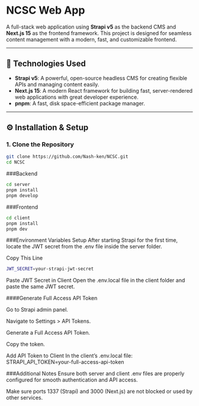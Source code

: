 # NCSC Web App

A full-stack web application using **Strapi v5** as the backend CMS and **Next.js 15** as the frontend framework. This project is designed for seamless content management with a modern, fast, and customizable frontend.

---

## 🚀 Technologies Used

- **Strapi v5**: A powerful, open-source headless CMS for creating flexible APIs and managing content easily.
- **Next.js 15**: A modern React framework for building fast, server-rendered web applications with great developer experience.
- **pnpm**: A fast, disk space-efficient package manager.

---

## ⚙️ Installation & Setup

### 1. Clone the Repository
```bash
git clone https://github.com/Nash-ken/NCSC.git
cd NCSC
```

###Backend
```bash
cd server
pnpm install
pnpm develop
```

###Frontend
```bash
cd client
pnpm install
pnpm dev
```

###Environment Variables Setup
After starting Strapi for the first time, locate the JWT secret from the .env file inside the server folder.

Copy This Line
```bash
JWT_SECRET=your-strapi-jwt-secret
```

Paste JWT Secret in Client
Open the .env.local file in the client folder and paste the same JWT secret.

####Generate Full Access API Token

Go to Strapi admin panel.

Navigate to Settings > API Tokens.

Generate a Full Access API Token.

Copy the token.

Add API Token to Client
In the client’s .env.local file:
STRAPI_API_TOKEN=your-full-access-api-token

###Additional Notes
Ensure both server and client .env files are properly configured for smooth authentication and API access.

Make sure ports 1337 (Strapi) and 3000 (Next.js) are not blocked or used by other services.
